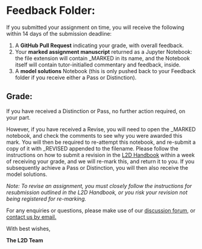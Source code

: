 # Feedback Folder:

If you submitted your assignment on time, you will receive the following within 14 days of the submission deadline: 

1. A **GitHub Pull Request** indicating your grade, with overall feedback.
2. Your **marked assignment manuscript** returned as a Jupyter Notebook: the file extension will contain _MARKED in its name, and the Notebook itself will contain tutor-initialled commentary and feedback, inside.
3. A **model solutions** Notebook (this is only pushed back to your Feedback folder if you receive either a Pass or Distinction).

## Grade:

If you have received a Distinction or Pass, no further action required, on your part. 

However, if you have received a Revise, you will need to open the _MARKED notebook, and check the comments to see why you were awarded this mark. You will then be required to re-attempt this notebook, and re-submit a copy of it with _REVISED appended to the filename. Please follow the instructions on how to submit a revision in the [L2D Handbook]() within a week of receiving your grade, and we will re-mark this, and return it to you. If you subsequently achieve a Pass or Distinction, you will then also receive the model solutions.

*Note: To revise an assignment, you must closely follow the instructions for resubmission outlined in the L2D Handbook, or you risk your revision not being registered for re-marking.*

For any enquiries or questions, please make use of our [discussion forum](https://github.com/orgs/L2D-October2023/discussions), or [contact us by email.](mailto:admin@learntodiscover.ai)

With best wishes,

**The L2D Team**

